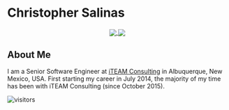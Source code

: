# Christopher Salinas

<p align="center">
  <a href="https://github.com/anuraghazra/github-readme-stats">
    <img align="center" src="https://github-readme-stats.vercel.app/api?username=csalinas-dev&count_private=true&show_icons=true&include_all_commits=true&theme=prussian" />
  </a>
  <a href="https://git.io/streak-stats">
    <img align="center" src="http://github-readme-streak-stats.herokuapp.com?user=csalinas-dev&theme=prussian" />
  </a>
</p>

## About Me
I am a Senior Software Engineer at [iTEAM Consulting](https://iteam.consulting/) in Albuquerque, New Mexico, USA. First starting my career in July 2014, the majority of my time has been with iTEAM Consulting (since October 2015).

![visitors](https://visitor-badge.laobi.icu/badge?page_id=csalinas-dev.csalinas-dev)
